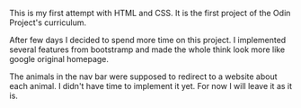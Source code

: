 This is my first attempt with HTML and CSS. It is the first project of the Odin Project's curriculum.

After few days I decided to spend more time on this project. I implemented several features from bootstramp and made the whole think look more like google original homepage.

The animals in the nav bar were supposed to redirect to a website about each animal. I didn't have time to implement it yet. For now I will leave it as it is. 
